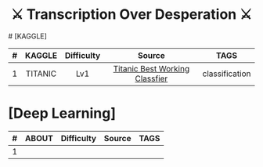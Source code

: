 <h1 align="center">
  ⚔ Transcription Over Desperation ⚔
</h1>
# [KAGGLE]

|  #   | KAGGLE  | Difficulty |                            Source                            |      TAGS      |
| :--: | :-----: | :--------: | :----------------------------------------------------------: | :------------: |
|  1   | TITANIC |    Lv1     | [Titanic Best Working Classfier](https://www.kaggle.com/sinakhorami/titanic/titanic-best-working-classifier) | classification |

# [Deep Learning]

|  #   | ABOUT | Difficulty | Source | TAGS |
| :--: | :---: | :--------: | :----: | :--: |
|  1   |       |            |        |      |

